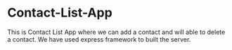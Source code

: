 # Contact-List-App
 This is Contact List App where we can add a contact and will able to delete a contact. We have used express framework to built the server.
